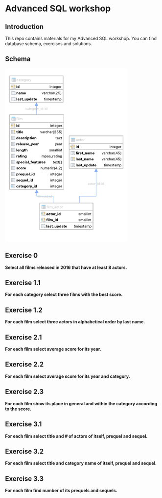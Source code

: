 # Advanced SQL workshop

## Introduction

This repo contains materials for my Advanced SQL workshop. You can find database schema, exercises and solutions.

## Schema

![Schema](https://raw.githubusercontent.com/mjkonarski/advanced-sql-workshop/master/schema/schema.png)


## Exercise 0

**Select all films released in 2016 that have at least 8 actors.**

## Exercise 1.1

**For each category select three films with the best score.**

## Exercise 1.2

**For each film select three actors in alphabetical order by last name.**

## Exercise 2.1

**For each film select average score for its year.**

## Exercise 2.2

**For each film select average score for its year and category.**

## Exercise 2.3

**For each film show its place in general and within the category according to the score.**

## Exercise 3.1

**For each film select title and # of actors of itself, prequel and sequel.**

## Exercise 3.2

**For each film select title and category name of itself, prequel and sequel.**

## Exercise 3.3

**For each film find number of its prequels and sequels.**
